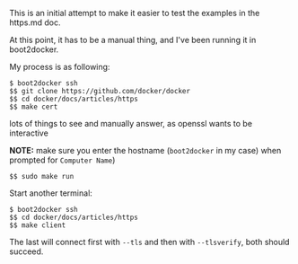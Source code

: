 <!--[metadata]>
+++
draft = true
+++
<![end-metadata]-->



This is an initial attempt to make it easier to test the examples in the https.md
doc.

At this point, it has to be a manual thing, and I've been running it in boot2docker.

My process is as following:

    $ boot2docker ssh
    $$ git clone https://github.com/docker/docker
    $$ cd docker/docs/articles/https
    $$ make cert

lots of things to see and manually answer, as openssl wants to be interactive

**NOTE:** make sure you enter the hostname (`boot2docker` in my case) when prompted for `Computer Name`)

    $$ sudo make run

Start another terminal:

    $ boot2docker ssh
    $$ cd docker/docs/articles/https
    $$ make client

The last will connect first with `--tls` and then with `--tlsverify`, both should succeed.

